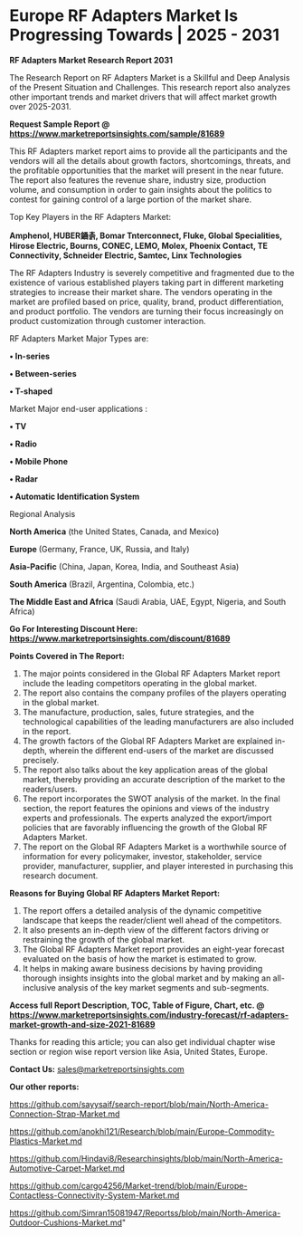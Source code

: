 # Europe RF Adapters Market Is Progressing Towards | 2025 - 2031

<strong>RF Adapters Market Research Report 2031</strong>

The Research Report on RF Adapters Market is a Skillful and Deep Analysis of the Present Situation and Challenges. This research report also analyzes other important trends and market drivers that will affect market growth over 2025-2031.

<strong>Request Sample Report @ <a href=https://www.marketreportsinsights.com/sample/81689>https://www.marketreportsinsights.com/sample/81689</a></strong>

This RF Adapters market report aims to provide all the participants and the vendors will all the details about growth factors, shortcomings, threats, and the profitable opportunities that the market will present in the near future. The report also features the revenue share, industry size, production volume, and consumption in order to gain insights about the politics to contest for gaining control of a large portion of the market share.

Top Key Players in the RF Adapters Market:

<strong>Amphenol, HUBER䥁촑, Bomar Tnterconnect, Fluke, Global Specialities, Hirose Electric, Bourns, CONEC, LEMO, Molex, Phoenix Contact, TE Connectivity, Schneider Electric, Samtec, Linx Technologies</strong>

The RF Adapters Industry is severely competitive and fragmented due to the existence of various established players taking part in different marketing strategies to increase their market share. The vendors operating in the market are profiled based on price, quality, brand, product differentiation, and product portfolio. The vendors are turning their focus increasingly on product customization through customer interaction.

RF Adapters Market Major Types are:

<strong>• In-series

• Between-series

• T-shaped</strong>

Market Major end-user applications :

<strong>• TV

• Radio

• Mobile Phone

• Radar

• Automatic Identification System</strong>

Regional Analysis

</u><strong><b>North America</b></strong> (the United States, Canada, and Mexico)

<strong><b>Europe </b></strong>(Germany, France, UK, Russia, and Italy)

<strong><b>Asia-Pacific</b></strong> (China, Japan, Korea, India, and Southeast Asia)

<strong><b>South America</b></strong> (Brazil, Argentina, Colombia, etc.)

<strong><b>The Middle East and Africa</b></strong> (Saudi Arabia, UAE, Egypt, Nigeria, and South Africa)

<strong>Go For Interesting Discount Here: <a href=https://www.marketreportsinsights.com/discount/81689>https://www.marketreportsinsights.com/discount/81689</a></strong>

<strong>Points Covered in The Report:</strong>
<ol>
  <li>The major points considered in the Global RF Adapters Market report include the leading competitors operating in the global market.</li>
  <li>The report also contains the company profiles of the players operating in the global market.</li>
  <li>The manufacture, production, sales, future strategies, and the technological capabilities of the leading manufacturers are also included in the report.</li>
  <li>The growth factors of the Global RF Adapters Market are explained in-depth, wherein the different end-users of the market are discussed precisely.</li>
  <li>The report also talks about the key application areas of the global market, thereby providing an accurate description of the market to the readers/users.</li>
  <li>The report incorporates the SWOT analysis of the market. In the final section, the report features the opinions and views of the industry experts and professionals. The experts analyzed the export/import policies that are favorably influencing the growth of the Global RF Adapters Market.</li>
  <li>The report on the Global RF Adapters Market is a worthwhile source of information for every policymaker, investor, stakeholder, service provider, manufacturer, supplier, and player interested in purchasing this research document.</li>
</ol>
<strong>Reasons for Buying Global RF Adapters Market Report:</strong>

<ol>
  <li>The report offers a detailed analysis of the dynamic competitive landscape that keeps the reader/client well ahead of the competitors.</li>
  <li>It also presents an in-depth view of the different factors driving or restraining the growth of the global market.</li>
  <li>The Global RF Adapters Market report provides an eight-year forecast evaluated on the basis of how the market is estimated to grow.</li>
  <li>It helps in making aware business decisions by having providing thorough insights insights into the global market and by making an all-inclusive analysis of the key market segments and sub-segments.</li>
</ol>
<strong>Access full Report Description, TOC, Table of Figure, Chart, etc. @ <a href=https://www.marketreportsinsights.com/industry-forecast/rf-adapters-market-growth-and-size-2021-81689>https://www.marketreportsinsights.com/industry-forecast/rf-adapters-market-growth-and-size-2021-81689</a></strong>


Thanks for reading this article; you can also get individual chapter wise section or region wise report version like Asia, United States, Europe.

<strong>Contact Us:</strong>
sales@marketreportsinsights.com

<strong>Our other reports:</strong>

<a href=https://github.com/sayysaif/search-report/blob/main/North-America-Connection-Strap-Market.md>https://github.com/sayysaif/search-report/blob/main/North-America-Connection-Strap-Market.md</a>

<a href=https://github.com/anokhi121/Research/blob/main/Europe-Commodity-Plastics-Market.md>https://github.com/anokhi121/Research/blob/main/Europe-Commodity-Plastics-Market.md</a>

<a href=https://github.com/Hindavi8/Researchinsights/blob/main/North-America-Automotive-Carpet-Market.md>https://github.com/Hindavi8/Researchinsights/blob/main/North-America-Automotive-Carpet-Market.md</a>

<a href=https://github.com/cargo4256/Market-trend/blob/main/Europe-Contactless-Connectivity-System-Market.md>https://github.com/cargo4256/Market-trend/blob/main/Europe-Contactless-Connectivity-System-Market.md</a>

<a href=https://github.com/Simran15081947/Reportss/blob/main/North-America-Outdoor-Cushions-Market.md>https://github.com/Simran15081947/Reportss/blob/main/North-America-Outdoor-Cushions-Market.md</a>"

